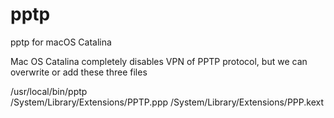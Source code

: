 # pptp
pptp for macOS Catalina

Mac OS Catalina completely disables VPN of PPTP protocol, but we can overwrite or add these three files

/usr/local/bin/pptp  
/System/Library/Extensions/PPTP.ppp 
/System/Library/Extensions/PPP.kext 
